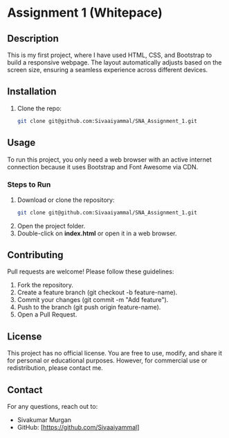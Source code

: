 # Assignment 1 (Whitepace)

## Description
This is my first project, where I have used HTML, CSS, and Bootstrap to build a responsive webpage. The layout automatically adjusts based on the screen size, ensuring a seamless experience across different devices. 

## Installation
1. Clone the repo:
   ```bash
   git clone git@github.com:Sivaaiyammal/SNA_Assignment_1.git

## Usage
To run this project, you only need a web browser with an active internet connection because it uses Bootstrap and Font Awesome via CDN.
### Steps to Run
1. Download or clone the repository:
   ```bash
   git clone git@github.com:Sivaaiyammal/SNA_Assignment_1.git   
2. Open the project folder.
3. Double-click on **index.html** or open it in a web browser.
   
## Contributing
Pull requests are welcome! Please follow these guidelines:
1. Fork the repository.
2. Create a feature branch (git checkout -b feature-name).
3. Commit your changes (git commit -m "Add feature").
4. Push to the branch (git push origin feature-name).
5. Open a Pull Request.

## License
This project has no official license. You are free to use, modify, and share it for personal or educational purposes. However, for commercial use or redistribution, please contact me.

## Contact
For any questions, reach out to:

- Sivakumar Murgan
- GitHub: [https://github.com/Sivaaiyammal]
